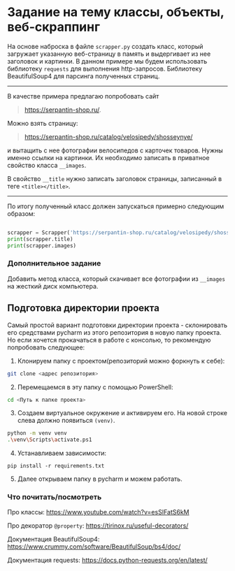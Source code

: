# Задание на тему классы, объекты, веб-скраппинг

На основе наброска в файле ```scrapper.py``` создать класс, который загружает указанную веб-страницу в память и выдергивает из нее заголовок и картинки. В данном примере мы будем использовать библиотеку ```requests``` для выполнения http-запросов. Библиотеку BeautifulSoup4 для парсинга полученных страниц.

---

В качестве примера предлагаю попробовать сайт 

> https://serpantin-shop.ru/. 

Можно взять страницу:

> https://serpantin-shop.ru/catalog/velosipedy/shosseynye/

и вытащить с нее фотографии велосипедов с карточек товаров. Нужны именно ссылки на картинки. Их необходимо записать в приватное свойство класса ```__images```.

В свойство ```__title``` нужно записать заголовок страницы, записанный в теге ```<title></title>```.

---

По итогу полученный класс должен запускаться примерно следующим образом:
```python

scrapper = Scrapper('https://serpantin-shop.ru/catalog/velosipedy/shosseynye/')
print(scrapper.title)
print(scrapper.images)

```

### Дополнительное задание

Добавить метод класса, который скачивает все фотографии из ```__images``` на жесткий диск компьютера.


## Подготовка директории проекта

Самый простой вариант подготовки директории проекта - склонировать его средствами pycharm из этого репозитория в новую папку проекта. Но если хочется прокачаться в работе с консолью, то рекомендую попробовать следующее:

1. Клонируем папку с проектом(репозиторий можно форкнуть к себе):

```bash
git clone <адрес репозитория>
```

2. Перемещаемся в эту папку с помощью PowerShell:

```bash
cd <Путь к папке проекта>
```

3. Создаем виртуальное окружение и активируем его. На новой строке слева должно появиться ```(venv)```.

```bash
python -m venv venv
.\venv\Scripts\activate.ps1
```

4. Устанавливаем зависимости:

```
pip install -r requirements.txt
```

5. Далее открываем папку в pycharm и можем работать.

### Что почитать/посмотреть

Про классы:
https://www.youtube.com/watch?v=esSIFatS6kM

Про декоратор ```@property```:
https://tirinox.ru/useful-decorators/

Документация BeautifulSoup4: https://www.crummy.com/software/BeautifulSoup/bs4/doc/

Документация requests: https://docs.python-requests.org/en/latest/